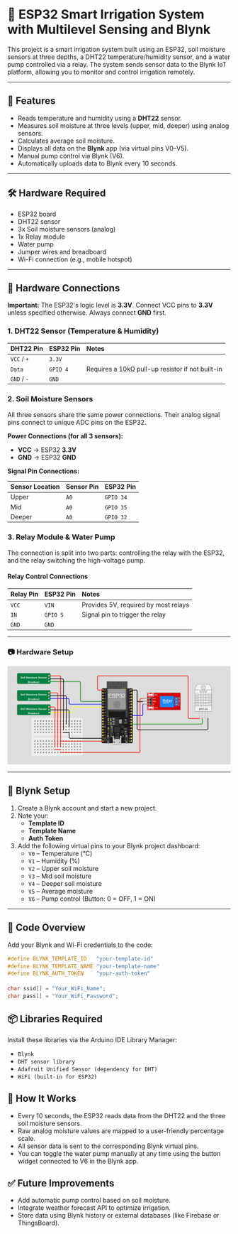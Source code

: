 # 🌱 ESP32 Smart Irrigation System with Multilevel Sensing and Blynk

This project is a smart irrigation system built using an ESP32, soil moisture sensors at three depths, a DHT22 temperature/humidity sensor, and a water pump controlled via a relay. The system sends sensor data to the Blynk IoT platform, allowing you to monitor and control irrigation remotely.

---

## 🚀 Features

-   Reads temperature and humidity using a **DHT22** sensor.
-   Measures soil moisture at three levels (upper, mid, deeper) using analog sensors.
-   Calculates average soil moisture.
-   Displays all data on the **Blynk** app (via virtual pins V0–V5).
-   Manual pump control via Blynk (V6).
-   Automatically uploads data to Blynk every 10 seconds.

---

## 🛠️ Hardware Required

-   ESP32 board
-   DHT22 sensor
-   3x Soil moisture sensors (analog)
-   1x Relay module
-   Water pump
-   Jumper wires and breadboard
-   Wi-Fi connection (e.g., mobile hotspot)

---

## 🔌 Hardware Connections

**Important:** The ESP32's logic level is **3.3V**. Connect VCC pins to **3.3V** unless specified otherwise. Always connect **GND** first.

### 1. DHT22 Sensor (Temperature & Humidity)

| DHT22 Pin | ESP32 Pin | Notes                                    |
| :-------- | :-------- | :--------------------------------------- |
| `VCC` / `+` | `3.3V`      |                                          |
| `Data`      | `GPIO 4`  | Requires a 10kΩ pull-up resistor if not built-in |
| `GND` / `-` | `GND`       |                                          |

### 2. Soil Moisture Sensors

All three sensors share the same power connections. Their analog signal pins connect to unique ADC pins on the ESP32.

**Power Connections (for all 3 sensors):**
-   **VCC** → ESP32 **3.3V**
-   **GND** → ESP32 **GND**

**Signal Pin Connections:**

| Sensor Location | Sensor Pin | ESP32 Pin |
| :-------------- | :--------- | :-------- |
| Upper           | `A0`       | `GPIO 34` |
| Mid             | `A0`       | `GPIO 35` |
| Deeper          | `A0`       | `GPIO 32` |

### 3. Relay Module & Water Pump

The connection is split into two parts: controlling the relay with the ESP32, and the relay switching the high-voltage pump.

#### **Relay Control Connections**

| Relay Pin | ESP32 Pin | Notes                                 |
| :-------- | :-------- | :------------------------------------ |
| `VCC`     | `VIN`     | Provides 5V, required by most relays  |
| `IN`      | `GPIO 5`  | Signal pin to trigger the relay       |
| `GND`     | `GND`     |     
---

### 📷 Hardware Setup
![Hardware Setup](images/hardware-setup.png)

---

## 📲 Blynk Setup

1.  Create a Blynk account and start a new project.
2.  Note your:
    -   **Template ID**
    -   **Template Name**
    -   **Auth Token**
3.  Add the following virtual pins to your Blynk project dashboard:
    -   `V0` – Temperature (°C)
    -   `V1` – Humidity (%)
    -   `V2` – Upper soil moisture
    -   `V3` – Mid soil moisture
    -   `V4` – Deeper soil moisture
    -   `V5` – Average moisture
    -   `V6` – Pump control (Button: 0 = OFF, 1 = ON)

---

## 📄 Code Overview

Add your Blynk and Wi-Fi credentials to the code:

```cpp
#define BLYNK_TEMPLATE_ID   "your-template-id"
#define BLYNK_TEMPLATE_NAME "your-template-name"
#define BLYNK_AUTH_TOKEN    "your-auth-token"

char ssid[] = "Your_WiFi_Name";
char pass[] = "Your_WiFi_Password";
```

## 📦 Libraries Required
Install these libraries via the Arduino IDE Library Manager:
-   `Blynk`
-   `DHT sensor library`
-   `Adafruit Unified Sensor (dependency for DHT)`
-   `WiFi (built-in for ESP32)`

## 🧠 How It Works
-   Every 10 seconds, the ESP32 reads data from the DHT22 and the three soil moisture sensors.
-   Raw analog moisture values are mapped to a user-friendly percentage scale.
-   All sensor data is sent to the corresponding Blynk virtual pins.
-   You can toggle the water pump manually at any time using the button widget connected to V6 in the Blynk app.

## ✅ Future Improvements
-   Add automatic pump control based on soil moisture.
-   Integrate weather forecast API to optimize irrigation.
-   Store data using Blynk history or external databases (like Firebase or ThingsBoard).
